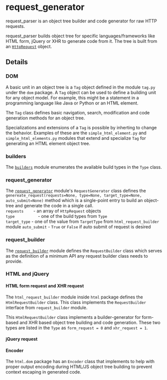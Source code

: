 # request_generator
request_parser is an object tree builder and code generator for raw HTTP requests.  

request_parser builds object tree for specific languages/frameworks like HTML form, jQuery or XHR to generate code from it. The tree is built from an [`HttpRequest`](https://github.com/wrvenkat/request_parser) object.

## Details
### DOM
A basic unit in an object tree is a `Tag` object defined in the module `tag.py` under the `dom` package. A `Tag` object can be used to define a building unit for any object model. For example, this might be a statement in a programming language like Java or Python or an HTML element.  

The `Tag` class defines basic navigation, search, modification and code generation methods for an object tree.

Specializations and extensions of a `Tag` is possible by inherting to change the behavior. Examples of these are the `simple_html_element.py` and `simple_html_elements.py` modules that extend and specialize `Tag` for generating an HTML element object tree.

### builders
The [`builders`](https://github.com/wrvenkat/request_generator/blob/master/request_generator/builders.py) module enumerates the available build types in the `Type` class.

### request_generator
The [`request_generator`](https://github.com/wrvenkat/request_generator/blob/master/request_generator/request_generator.py) module's `RequestGenerator` class defines the `genereate_request(requests=None, type=None, target_type=None, auto_submit=None)` method which is a single-point entry to build an object-tree and generate the code in a single call.  
`requests`&nbsp;&nbsp;&nbsp;&nbsp;&nbsp;&nbsp;&nbsp;&nbsp;- an array of `HttpRequest` objects  
`type`&nbsp;&nbsp;&nbsp;&nbsp;&nbsp;&nbsp;&nbsp;&nbsp;&nbsp;&nbsp;&nbsp;&nbsp;&nbsp;&nbsp;&nbsp;&nbsp;&nbsp;&nbsp;&nbsp;- one of the build types from `Type`  
`target_type`&nbsp;- one of the value from `TargetType` from `html_request_builder` module
`auto_submit`&nbsp;- `True` or `False` if auto submit of request is desired

### request_builder
The [`request_builder`](https://github.com/wrvenkat/request_generator/blob/master/request_generator/request_builder.py) module defines the `RequestBuilder` class which serves as the definition of a minimum API any request builder class needs to provide.

### HTML and jQuery
#### HTML form request and XHR request
The `html_request_builder` module inside `html` package defines the `HtmlRequestBuilder` class. This class implements the `RequestBuilder` interface from `request_builder` module.

This `HtmlRequestBuilder` class implements a builder-generator for form-based and XHR based object tree building and code generation. These two types are listed in the `Type` as `form_request = 0` and `xhr_request = 1`.  

#### jQuery request

#### Encoder
The `html.dom` package has an `Encoder` class that implements to help with proper output encoding during HTML/JS object tree building to prevent context escaping in generated code.